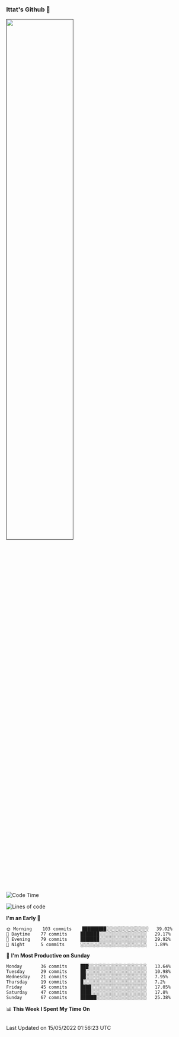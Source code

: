 ### Ittat's Github 👋

<a href="">
  <img align="center" src="https://github-readme-stats.vercel.app/api?username=ittat&hide_border=true&show_icons=true&count_private=true&theme=graywhite"  width="60%"/>
</a>


<!--START_SECTION:waka-->
![Code Time](http://img.shields.io/badge/Code%20Time-0%20secs-blue)

![Lines of code](https://img.shields.io/badge/From%20Hello%20World%20I%27ve%20Written-557%20Thousand%20lines%20of%20code-blue)

**I'm an Early 🐤** 

```text
🌞 Morning    103 commits    █████████░░░░░░░░░░░░░░░░   39.02% 
🌆 Daytime    77 commits     ███████░░░░░░░░░░░░░░░░░░   29.17% 
🌃 Evening    79 commits     ███████░░░░░░░░░░░░░░░░░░   29.92% 
🌙 Night      5 commits      ░░░░░░░░░░░░░░░░░░░░░░░░░   1.89%

```
📅 **I'm Most Productive on Sunday** 

```text
Monday       36 commits     ███░░░░░░░░░░░░░░░░░░░░░░   13.64% 
Tuesday      29 commits     ██░░░░░░░░░░░░░░░░░░░░░░░   10.98% 
Wednesday    21 commits     ██░░░░░░░░░░░░░░░░░░░░░░░   7.95% 
Thursday     19 commits     █░░░░░░░░░░░░░░░░░░░░░░░░   7.2% 
Friday       45 commits     ████░░░░░░░░░░░░░░░░░░░░░   17.05% 
Saturday     47 commits     ████░░░░░░░░░░░░░░░░░░░░░   17.8% 
Sunday       67 commits     ██████░░░░░░░░░░░░░░░░░░░   25.38%

```


📊 **This Week I Spent My Time On** 

```text
```


 Last Updated on 15/05/2022 01:56:23 UTC
<!--END_SECTION:waka-->



<!--
**ittat/ittat** is a ✨ _special_ ✨ repository because its `README.md` (this file) appears on your GitHub profile.

Here are some ideas to get you started:

- 🔭 I’m currently working on ...
- 🌱 I’m currently learning ...
- 👯 I’m looking to collaborate on ...
- 🤔 I’m looking for help with ...
- 💬 Ask me about ...
- 📫 How to reach me: ...
- 😄 Pronouns: ...
- ⚡ Fun fact: ...

    technologies: {
        mobileApp: ["Android App"],
        frontEnd: {
            js: ["Vue", "Nuxt"],
            css: ["materialize", "vuetify", "bootstrap"]
        },
        backEnd: {
            js: ["node", "express", "SuiteScript"],
            python: ["flask"]
        },
        devOps: ["AWS", "Docker🐳", "Route53", "Nginx"],
        databases: ["mongo", "MySql", "sqlite"],
        misc: ["Firebase", "Socket.IO", "selenium", "open-cv", "php", "SuiteApp"]
    },
-->
